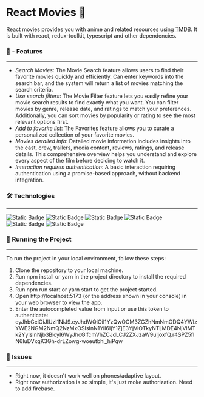 # React Movies 🎥

React movies provides you with anime and related resources using [TMDB](https://developer.themoviedb.org/docs/getting-started). It is built with react, redux-toolkit, typescript and other dependencies.

### 🚀 - Features

---

- _Search Movies_: The Movie Search feature allows users to find their favorite movies quickly and efficiently. Сan enter keywords into the search bar, and the system will return a list of movies matching the search criteria.
- _Use search filters_: The Movie Filter feature lets you easily refine your movie search results to find exactly what you want. You can filter movies by genre, release date, and ratings to match your preferences. Additionally, you can sort movies by popularity or rating to see the most relevant options first.
- _Add to favorite list_: The Favorites feature allows you to curate a personalized collection of your favorite movies.
- _Movies detailed info_: Detailed movie information includes insights into the cast, crew, trailers, media content, reviews, ratings, and release details. This comprehensive overview helps you understand and explore every aspect of the film before deciding to watch it.
- _Interaction requires authentication_: A basic interaction requiring authentication using a promise-based approach, without backend integration.

### 🛠️ Technologies

---

![Static Badge](https://img.shields.io/badge/React-blue?logo=react)
![Static Badge](https://img.shields.io/badge/TypeScript-white?logo=typescript)
![Static Badge](https://img.shields.io/badge/Redux--Toolkit-purple?logo=redux)
![Static Badge](https://img.shields.io/badge/Vite-black?logo=vite)
![Static Badge](https://img.shields.io/badge/React_Router-white?logo=react-router)
![Static Badge](https://img.shields.io/badge/Material_Joy_UI-black?logo=MUI)

### 🚦 Running the Project

---

To run the project in your local environment, follow these steps:

1. Clone the repository to your local machine.
2. Run npm install or yarn in the project directory to install the required dependencies.
3. Run npm run start or yarn start to get the project started.
4. Open http://localhost:5173 (or the address shown in your console) in your web browser to view the app.
5. Enter the autocompleted value from input or use this token to authenticate: eyJhbGciOiJIUzI1NiJ9.eyJhdWQiOiI1YzQwOGM3ZGZhNmNmODQ4YWIzYWE2NGM2NmQ2NzMxOSIsInN1YiI6IjY1ZjE3YjVlOTkyNTljMDE4NjVlMTk2YyIsInNjb3BlcyI6WyJhcGlfcmVhZCJdLCJ2ZXJzaW9uIjoxfQ.r4SPZ5flN6luDVxqK3Gh-drLZowg-woeutbhi_hiPqw

<!-- ### 💡 Future additional features.

--- -->

### 🐞 Issues

---

- Right now, it doesn't work well on phones/adaptive layout.
- Right now authorization is so simple, it's just moke authorization. Need to add firebase.
